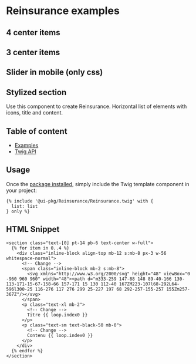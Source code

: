 # Reinsurance examples

## 4 center items

<PreviewPlayground
  :html="() => import('./stories/app.twig')"
  />

## 3 center items

<PreviewPlayground
  :html="() => import('./stories/app-1.twig')"
  />

## Slider in mobile (only css)

<PreviewPlayground
  :html="() => import('./stories/app-2.twig')"
  />

## Stylized section

<PreviewPlayground
  :html="() => import('./stories/app-3.twig')"
  />

Use this component to create Reinsurance. Horizontal list of elements with icons, title and content.

## Table of content

- [Examples](./examples.md)
- [Twig API](./twig-api.md)

## Usage

Once the [package installed](/guide/installation/), simply include the Twig template component in your project:

```twig
{% include '@ui-pkg/Reinsurance/Reinsurance.twig' with {
  list: list
} only %}
```

## HTML Snippet

```twig
<section class="text-[0] pt-14 pb-6 text-center w-full">
  {% for item in 0..4 %}
    <div class="inline-block align-top mb-12 s:mb-8 px-3 w-56 whitespace-normal">
      <!-- Change -->
      <span class="inline-block mb-2 s:mb-8">
        <svg xmlns="http://www.w3.org/2000/svg" height="48" viewBox="0 -960 960 960" width="48"><path d="m333-259 147-88 148 89-40-166 130-113-171-15-67-158-66 157-171 15 130 112-40 167ZM223-107l68-292L64-596l300-25 116-276 117 276 299 25-227 197 68 292-257-155-257 155Zm257-367Z"/></svg>
      </span>
      <p class="text-xl mb-2">
        <!-- Change -->
        Titre {{ loop.index0 }}
      </p>
      <p class="text-sm text-black-50 mb-0">
        <!-- Change -->
        Contenu {{ loop.index0 }}
      </p>
    </div>
  {% endfor %}
</section>
```
